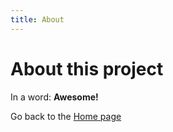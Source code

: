 ```yaml
---
title: About
---
```


# About this project

In a word: **Awesome!**

Go back to the [Home page](/go-go-ghpages/README.md)

